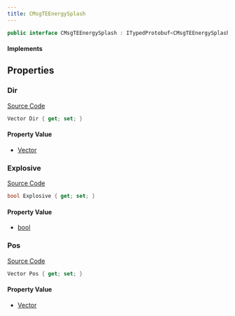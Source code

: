 ```yaml
---
title: CMsgTEEnergySplash
---
```


```csharp
public interface CMsgTEEnergySplash : ITypedProtobuf<CMsgTEEnergySplash>, INativeHandle, INetMessage<CMsgTEEnergySplash>, IDisposable
```

#### Implements

## Properties

### Dir

[Source Code](https://github.com/swiftly-solution/swiftlys2/blob/beta/managed/src/SwiftlyS2.Generated/Protobufs/Interfaces/CMsgTEEnergySplash.cs#L21)

```csharp
Vector Dir { get; set; }
```

#### Property Value

- [Vector](/docs/api/shared/natives/vector)

### Explosive

[Source Code](https://github.com/swiftly-solution/swiftlys2/blob/beta/managed/src/SwiftlyS2.Generated/Protobufs/Interfaces/CMsgTEEnergySplash.cs#L24)

```csharp
bool Explosive { get; set; }
```

#### Property Value

- [bool](https://learn.microsoft.com/dotnet/api/system.boolean)

### Pos

[Source Code](https://github.com/swiftly-solution/swiftlys2/blob/beta/managed/src/SwiftlyS2.Generated/Protobufs/Interfaces/CMsgTEEnergySplash.cs#L18)

```csharp
Vector Pos { get; set; }
```

#### Property Value

- [Vector](/docs/api/shared/natives/vector)

